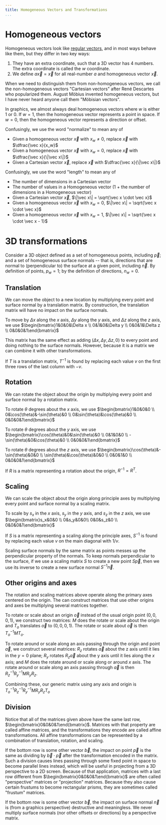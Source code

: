 ```yaml
---
title: Homogeneous Vectors and Transformations
...
```


# Homogeneous vectors

Homogeneous vectors look like [regular vectors](math1.html), and in most ways behave like them, but they differ in two key ways:

1. They have an extra coordinate, such that a 3D vector has 4 numbers. The extra coordinate is called the $w$ coordinate.
2. We define $a\vec x = \vec x$ for all real-number $a$ and homogeneous vector $\vec x$.

When we need to distinguish them from non-homogeneous vectors, we call the non-homogeneous vectors "Cartesian vectors" after René Descartes who popularized them.
August Möbius invented homogeneous vectors, but I have never heard anyone call them "Möbisian vectors".

In graphics, we almost always deal homogeneous vectors where $w$ is either $1$ or $0$.
If $w=1$, then the homogeneous vector represents a point in space.
If $w=0$, then the homogeneous vector represents a direction or offset.

Confusingly, we use the word "normalize" to mean any of

- Given a homogeneous vector $\vec x$ with $x_w \ne 0$, replace $\vec x$ with $\dfrac{\vec x}{x_w}$
- Given a homogeneous vector $\vec x$ with $x_w = 0$, replace $\vec x$ with $\dfrac{\vec x}{\|\vec x\|}$
- Given a Cartesian vector $\vec x$, replace $\vec x$ with $\dfrac{\vec x}{\|\vec x\|}$

Confusingly, we use the word "length" to mean any of

- The number of dimensions in a Cartesian vector
- The number of values in a Homogeneous vector (1 + the number of dimensions in a Homogeneous vector)
- Given a Cartesian vector $\vec x$, $\|\vec x\| = \sqrt{\vec x \cdot \vec x}$
- Given a homogeneous vector $\vec x$ with $x_w = 0$, $\|\vec x\| = \sqrt{\vec x \cdot \vec x}$
- Given a homogeneous vector $\vec x$ with $x_w = 1$, $\|\vec x\| = \sqrt{\vec x \cdot \vec x - 1}$


# 3D transformations

Consider a 3D object defined as a set of homogeneous points, including $\vec p$;
and a set of homogeneous surface normals -- that is, directions that are normal to (perpendicular to) the surface at a given point, including $\vec n$.
By definition of points, $p_w = 1$; by the definition of directions, $n_w = 0$.

## Translation

We can move the object to a new location by multiplying every point and surface normal by a translation matrix.
By construction, the translation matrix will have no impact on the surface normals.

To move by $\Delta x$ along the $x$ axis,
$\Delta y$ along the $y$ axis, and
$\Delta z$ along the $z$ axis,
we use
$\begin{bmatrix}1&0&0&\Delta x \\ 0&1&0&\Delta y \\ 0&0&1&\Delta z \\ 0&0&0&1\end{bmatrix}$

This matrix has the same effect as adding $(\Delta x, \Delta y, \Delta z, 0)$ to every point and doing nothing to the surface normals.
However, because it is a matrix we can combine it with other transformations.

If $T$ is a translation matrix, $T^{-1}$ is found by replacing each value $v$ on the first three rows of the last column with $-v$.

## Rotation

We can rotate the object about the origin by multiplying every point and surface normal by a rotation matrix.

To rotate $\theta$ degrees about the $x$ axis, we use 
$\begin{bmatrix}1&0&0&0 \\ 0&\cos(\theta)&-\sin(\theta)&0 \\ 0&\sin(\theta)&\cos(\theta)&0 \\ 0&0&0&1\end{bmatrix}$

To rotate $\theta$ degrees about the $y$ axis, we use 
$\begin{bmatrix}\cos(\theta)&0&\sin(\theta)&0 \\ 0&1&0&0 \\ -\sin(\theta)&0&\cos(\theta)&0 \\ 0&0&0&1\end{bmatrix}$

To rotate $\theta$ degrees about the $z$ axis, we use 
$\begin{bmatrix}\cos(\theta)&-\sin(\theta)&0&0 \\ \sin(\theta)&\cos(\theta)&0&0 \\ 0&0&1&0 \\ 0&0&0&1\end{bmatrix}$

If $R$ is a matrix representing a rotation about the origin, $R^{-1} = R^{T}$.

## Scaling

We can scale the object about the origin along principle axes by multiplying every point and surface normal by a scaling matrix.

To scale by $s_x$ in the $x$ axis,
$s_y$ in the $y$ axis,
and $s_z$ in the $z$ axis,
we use 
$\begin{bmatrix}s_x&0&0 \\ 0&s_y&0&0\\ 0&0&s_z&0 \\ 0&0&0&1\end{bmatrix}$

If $S$ is a matrix representing a scaling along the principle axes, $S^{-1}$ is found by replacing each value $v$ on the main diagonal with $1 / v$.

Scaling surface normals by the same matrix as points messes up the perpendicular property of the normals.
To keep normals perpendicular to the surface, if we use a scaling matrix $S$ to create a new point $S \vec p$, then we use its inverse to create a new surface normal $S^{-1} \vec n$.

## Other origins and axes

The rotation and scaling matrices above operate along the primary axes centered on the origin.
The can construct matrices that use other origins and axes be multiplying several matrices together.

To rotate or scale about an origin $\vec o$ instead of the usual origin point $(0,0,0,1)$,
we construct two matrices:
$M$ does the rotate or scale about the origin
and $T_o$ translates $\vec o$ to $(0,0,0,1)$.
The rotate or scale about $\vec o$ is then $T_o^{-1} M T_o$.

To rotate around or scale along an axis passing through the origin and point $\vec a$,
we construct several matrices:
$R_z$ rotates $\vec a$ about the z axis until it lies in the $y=0$ plane;
$R_y$ rotates $R_z \vec a$ about the y axis until it lies along the $x$ axis;
and $M$ does the rotate around or scale along or around $x$ axis.
The rotate around or scale along an axis passing through $\vec a$
is then $R_z^{-1} R_y^{-1} M R_y R_z$.

Combining these, our generic matrix using any axis and origin is $T_o^{-1} R_z^{-1} R_y^{-1} M R_y R_z T_o$

## Division

Notice that all of the matrices given above have the same last row, $\begin{bmatrix}0&0&0&1\end{bmatrix}$.
Matrices with that property are called affine matrices, and the transformations they encode are called affine transformations.
All affine transformations can be represented by a combination of translation, rotation, and scaling.

If the bottom row is some other vector $\vec b$,
the impact on point $\vec p$ is the same as dividing by $\vec b \cdot \vec p$ after the transformation encoded in the matrix.
Such a division causes lines passing through some fixed point in space to become parallel lines instead,
which will be useful in projecting from a 3D perspective to a 2D screen.
Because of that application, matrices with a last row different from $\begin{bmatrix}0&0&0&1\end{bmatrix}$ are often called "perspective" matrices or "projection" matrices.
Because they also cause certain frustums to become rectangular prisms, they are sometimes called "frustum" matrices.

If the bottom row is some other vector $\vec b$,
the impact on surface normal $\vec n$ is (from a graphics perspective) destructive and meaningless.
We never multiply surface normals (nor other offsets or directions) by a perspective matrix.



